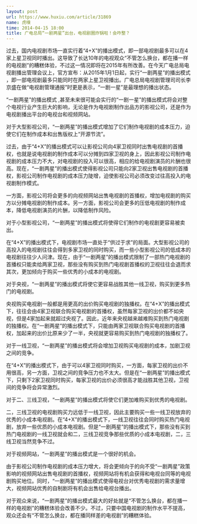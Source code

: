 ```yaml
---
layout: post
url: https://www.huxiu.com/article/31869
name: 虎嗅
time: 2014-04-15 18:00
title: 广电总局“一剧两星”出台，电视剧圈炸锅啦！会咋整？
---
```

过去，国内电视剧市场一直实行着“4+X”的播出模式，即一部电视剧最多可以在4家上星卫视同时播出。这导致了长达10年的电视观众“不管怎么换台，都在播一样的电视剧”的糟糕体验，不过这一情况即将在2015年有所改善。在今天广电总局电视剧播出管理会议上，官方宣布：从2015年1月1日起，实行“一剧两星”的播出模式 ，即一部电视剧最多只能同时在两家上星卫视播出。广电总局电视剧管理司司长李京盛在做“电视剧管理通报”时更是表示，“一剧一星”是最理想的播出状态。

“一剧两星”的播出模式 ,甚至未来很可能会实行的“一剧一星”的播出模式将会对整个电视行业产生巨大的影响，无论是作为电视剧制作出品方的影视公司，还是作为电视剧播出平台的电视台和视频网站。

对于大型影视公司，“一剧两星”的播出模式增加了它们制作电视剧的成本压力，迫使它们在制作成本和出售版权上“开源节流”。

过去，由于“4+X”的播出模式可以让影视公司向4家卫视同时出售电视剧的首播权，也就是说电视剧的制作成本可以分摊到四家卫视的身上，因此影视公司制作电视剧的成本压力不大，对电视剧的投入可以很高，相应的给电视剧演员的片酬也很高。现在，“一剧两星”的播出模式使得影视公司只能向2家卫视出售电视剧的首播权，影视公司制作电视剧的成本压力陡增，迫使影视公司必须改变过往高投入的电视剧制作模式。

一方面，影视公司将会更多的向视频网站出售电视剧的首播权，增加电视剧的购买方以分摊电视剧的制作成本。另一方面，影视公司会更多的压低电视剧的制作成本，降低电视剧演员的片酬，以降低制作风险。

对于小型影视公司，“一剧两星”的播出模式将使得它们制作的电视剧更容易被卖出。

在“4+X”的播出模式下，电视剧市场一直处于“供过于求”的局面。大型影视公司的高投入的电视剧往往会得到多家卫视的同时购买，而一些小型影视公司的低成本的电视剧往往少人问津。现在，由于“一剧两星”的播出模式限制了一部热门电视剧的首播权只能卖给两家卫视，那些没有购买到热门电视剧首播权的卫视往往会退而求其次，更加倾向于购买一些优秀的小成本的电视剧。

对于央视，“一剧两星”的播出模式将使它更容易战胜其他一线卫视，购买到更多热门的电视剧。

央视购买电视剧一般都是用更高的出价购买电视剧的独播权。在“4+X”的播出模式下，往往会由4家卫视联合购买电视剧的首播权，虽然每家卫视的出价都不如央视，但是4家加起来就超过央视了。因此，近年来央视越来越难购买到热门电视剧的独播权。在“一剧两星”的播出模式下，只能由两家卫视联合购买电视剧的首播权，加起来的出价比原来少了一半，央视就更容易购买到热门电视剧的独播权了。

对于一线卫视，“一剧两星”的播出模式将会增加卫视购买电视剧的成本，加剧卫视之间的竞争。

在“4+X”的播出模式下，由于可以4家卫视同时购买，一方面，每家卫视的出价不用很高，另一方面，卫视之间的竞争压力也不太大。但是在“一剧两星”的播出模式下，只剩下2家卫视同时购买，每家卫视的出价必须很高才能战胜其他卫视，卫视间的竞争将会异常激烈。

对于二、三线卫视，“一剧两星”的播出模式将使它们更加难购买到优秀的电视剧。

二，三线卫视的电视剧购买力远低于一线卫视，因此主要购买一些一线卫视放弃的优秀的小成本电视剧。在“4+X”的播出模式下，一线卫视往往会同时购买热门电视剧，放弃一些优质的小成本电视剧。但是“一剧两星”的播出模式下，那些没有买到热门电视剧的一线卫视就会和二，三线卫视竞争那些优质的小成本电视剧，二，三线卫视当然竞争不过。

对于视频网站，“一剧两星”的播出模式是一个很好的机会。

由于影视公司制作电视剧的成本压力增大，将会更倾向于的向不受“一剧两星”政策影响的视频网站出售电视剧的首播权，视频网站将有机会获得和电视台同等的电视剧购买地位。同时，“一剧两星”的播出模式使得电视台对优秀电视剧的需求量增大，视频网站优秀的自制剧将有机会出售给电视台播出。

对于观众来说，“一剧两星”的播出模式最大的好处就是“不管怎么换台，都在播一样的电视剧”的糟糕体验会改善不少。不过，只要中国电视剧的制作水平不提高，观众还会有“不管怎么换台，都在播同样差的电视剧”的糟糕体验。

